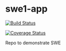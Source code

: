 # swe1-app  
[![Build Status](https://app.travis-ci.com/allen505/swe1-app.svg?token=Bpfsg5vzPK3o9MWo5yLU&branch=main)](https://app.travis-ci.com/allen505/swe1-app)
  
[![Coverage Status](https://coveralls.io/repos/github/allen505/swe1-app/badge.svg)](https://coveralls.io/github/allen505/swe1-app)  

Repo to demonstrate SWE